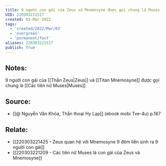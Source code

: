 ```yaml
---
title: 9 người con gái của Zeus và Mnemosyne được gọi chung là Muses
UID: 220303221517
created: 03-Mar-2022
tags:
  - 'created/2022/Mar/03'
  - 'evergreen'
  - 'permanent/fact'
aliases: 220303221517
publish: True
---
```

## Notes:
9 người con gái của [[Thần Zeus|Zeus]] và [[Titan Mnemosyne]] được gọi chung là [[Các tiên nữ Muses|Muses]]

## Source:
- [[@ Nguyễn Văn Khỏa, Thần thoại Hy Lạp]] (ebook mobi Tve-4u) p.187

## Relate:
- [[220303221425 - Zeus quan hệ với Mnemosyne 9 đêm liền sinh ra 9 người con gái]]
- [[220303221209 - Các tiên nữ Muses là con gái của Zeus và Mnemosyne]]